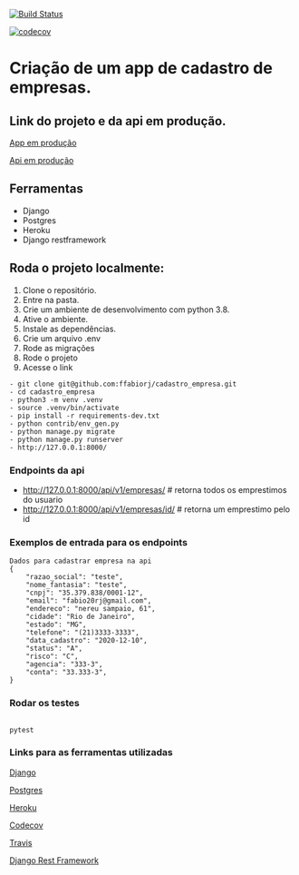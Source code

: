 [![Build Status](https://travis-ci.com/ffabiorj/cadastro_empresa.svg?branch=master)](https://travis-ci.com/ffabiorj/voluntario_app)

[![codecov](https://codecov.io/gh/ffabiorj/cadastro_empresa/branch/master/graph/badge.svg)](https://codecov.io/gh/ffabiorj/voluntario_app)

# Criação de um app de cadastro de empresas.

## Link do projeto e da api em produção.

[App em produção](https://cadastro-empresa.herokuapp.com/)

[Api em produção](https://cadastro-empresa.herokuapp.com/api/v1/empresas/)

## Ferramentas

- Django
- Postgres
- Heroku
- Django restframework

## Roda o projeto localmente:

1. Clone o repositório.
2. Entre na pasta.
3. Crie um ambiente de desenvolvimento com python 3.8.
4. Ative o ambiente.
5. Instale as dependências.
6. Crie um arquivo .env
7. Rode as migrações
8. Rode o projeto
9. Acesse o link

```
- git clone git@github.com:ffabiorj/cadastro_empresa.git
- cd cadastro_empresa
- python3 -m venv .venv
- source .venv/bin/activate
- pip install -r requirements-dev.txt
- python contrib/env_gen.py
- python manage.py migrate
- python manage.py runserver
- http://127.0.0.1:8000/
```

### Endpoints da api

- http://127.0.0.1:8000/api/v1/empresas/ # retorna todos os emprestimos do usuario
- http://127.0.0.1:8000/api/v1/empresas/id/ # retorna um emprestimo pelo id

### Exemplos de entrada para os endpoints

```
Dados para cadastrar empresa na api
{
    "razao_social": "teste",
    "nome_fantasia": "teste",
    "cnpj": "35.379.838/0001-12",
    "email": "fabio20rj@gmail.com",
    "endereco": "nereu sampaio, 61",
    "cidade": "Rio de Janeiro",
    "estado": "MG",
    "telefone": "(21)3333-3333",
    "data_cadastro": "2020-12-10",
    "status": "A",
    "risco": "C",
    "agencia": "333-3",
    "conta": "33.333-3",
}

```

### Rodar os testes

```

pytest

```

### Links para as ferramentas utilizadas

[Django](https://docs.djangoproject.com/)

[Postgres](https://www.postgresql.org/)

[Heroku](https://www.heroku.com/)

[Codecov](https://codecov.io/)

[Travis](https://travis-ci.com/)

[Django Rest Framework](https://www.django-rest-framework.org/)
